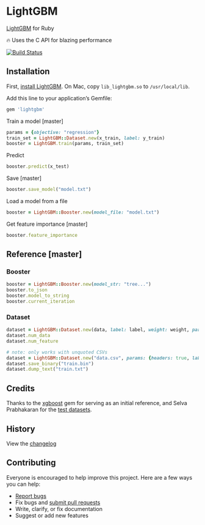 # LightGBM

[LightGBM](https://github.com/microsoft/LightGBM) for Ruby

:fire: Uses the C API for blazing performance

[![Build Status](https://travis-ci.org/ankane/lightgbm.svg?branch=master)](https://travis-ci.org/ankane/lightgbm)

## Installation

First, [install LightGBM](https://lightgbm.readthedocs.io/en/latest/Installation-Guide.html). On Mac, copy `lib_lightgbm.so` to `/usr/local/lib`.

Add this line to your application’s Gemfile:

```ruby
gem 'lightgbm'
```

Train a model [master]

```ruby
params = {objective: "regression"}
train_set = LightGBM::Dataset.new(x_train, label: y_train)
booster = LightGBM.train(params, train_set)
```

Predict

```ruby
booster.predict(x_test)
```

Save [master]

```ruby
booster.save_model("model.txt")
```

Load a model from a file

```ruby
booster = LightGBM::Booster.new(model_file: "model.txt")
```

Get feature importance [master]

```ruby
booster.feature_importance
```

## Reference [master]

### Booster

```ruby
booster = LightGBM::Booster.new(model_str: "tree...")
booster.to_json
booster.model_to_string
booster.current_iteration
```

### Dataset

```ruby
dataset = LightGBM::Dataset.new(data, label: label, weight: weight, params: params)
dataset.num_data
dataset.num_feature

# note: only works with unquoted CSVs
dataset = LightGBM::Dataset.new("data.csv", params: {headers: true, label: "name:label"})
dataset.save_binary("train.bin")
dataset.dump_text("train.txt")
```

## Credits

Thanks to the [xgboost](https://github.com/PairOnAir/xgboost-ruby) gem for serving as an initial reference, and Selva Prabhakaran for the [test datasets](https://github.com/selva86/datasets).

## History

View the [changelog](https://github.com/ankane/lightgbm/blob/master/CHANGELOG.md)

## Contributing

Everyone is encouraged to help improve this project. Here are a few ways you can help:

- [Report bugs](https://github.com/ankane/lightgbm/issues)
- Fix bugs and [submit pull requests](https://github.com/ankane/lightgbm/pulls)
- Write, clarify, or fix documentation
- Suggest or add new features
